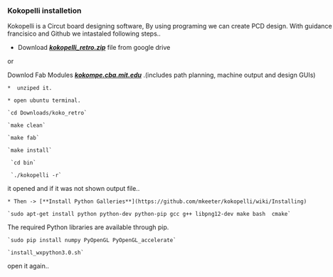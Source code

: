 <div style="width:800px;">

### Kokopelli installetion


Kokopelli is a Circut board designing software, By using programing we can create PCD design. With guidance of francisico and Github we intastaled following steps..

* Download [***kokopelli_retro.zip***](https://drive.google.com/folderview?id=0BzRX0YoH0d4OaHYxS3luS3pnVDg&usp=sharing&tid=0BzRX0YoH0d4OcjJSRTN6dW8wTms) file from google drive

or

  Downlod  Fab Modules ***[kokompe.cba.mit.edu](http://kokompe.cba.mit.edu/fab_src.zip)*** .(includes path planning, machine output and design GUIs)
  
    *  unziped it.

    * open ubuntu terminal.

    `cd Downloads/koko_retro`

    `make clean`

    `make fab`
    
    `make install`

     `cd bin`

     `./kokopelli -r`  

it opened and if it was not shown output file..

    * Then -> [**Install Python Galleries**](https://github.com/mkeeter/kokopelli/wiki/Installing)

    `sudo apt-get install python python-dev python-pip gcc g++ libpng12-dev make bash  cmake`

The required Python libraries are available through pip.

    `sudo pip install numpy PyOpenGL PyOpenGL_accelerate`
    
    `install_wxpython3.0.sh`

open it again..


</div>

